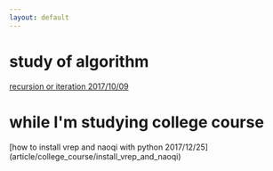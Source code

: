 ```yaml
---
layout: default
---
```

# study of algorithm 
[recursion or iteration 2017/10/09](article/algorithm/recursion-or-iteration)
# while I'm studying college course
[how to install vrep and naoqi with python 2017/12/25]
(article/college_course/install_vrep_and_naoqi)